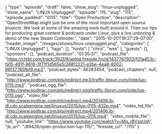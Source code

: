 {
  "type": "episode",
  "draft": false,
  "show_slug": "linux-unplugged",
  "show_name": "LINUX Unplugged",
  "episode": 115,
  "slug": "115",
  "episode_padded": "0115",
  "title": "Open Production",
  "description": "OpenStreetMap might just be one of the most important open source projects. We look at some of the amazing tools built around it. Then our tips for producing great content & podcasts under Linux, plus a live unboxing & demo of the new Steam Controller.",
  "date": "2015-10-20T19:27:29-07:00",
  "header_image": "/images/shows/linux-unplugged.png",
  "categories": [
    "LINUX Unplugged"
  ],
  "tags": [],
  "hosts": [
    "chris",
    "wes"
  ],
  "guests": [],
  "sponsors": [],
  "podcast_duration": "01:35:37",
  "podcast_file": "https://chtbl.com/track/392D9/aphid.fireside.fm/d/1437767933/f31a453c-fa15-491f-8618-3f71f1d565e5/288f2221-e2be-4ea8-8002-96f37785fb19.mp3",
  "podcast_bytes": 46283454,
  "podcast_chapters": null,
  "podcast_alt_file": "http://www.podtrac.com/pts/redirect.mp3/traffic.libsyn.com/jnite/lup-0115.mp3",
  "podcast_ogg_file": "http://www.podtrac.com/pts/redirect.ogg/traffic.libsyn.com/jnite/lup-0115.ogg",
  "video_file": "http://www.podtrac.com/pts/redirect.mp4/201406.jb-dl.cdn.scaleengine.net/linuxun/2015/lup-0115-432p.mp4",
  "video_hd_file": "http://www.podtrac.com/pts/redirect.mp4/201406.jb-dl.cdn.scaleengine.net/linuxun/2015/lup-0115.mp4",
  "video_mobile_file": null,
  "youtube_link": "https://www.youtube.com/watch?v=Mq_rBVzqUtA",
  "jb_url": "/89426/open-production-lup-115/",
  "fireside_url": "/115"
}

